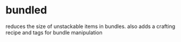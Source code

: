 # bundled
 reduces the size of unstackable items in bundles. also adds a crafting recipe and tags for bundle manipulation
